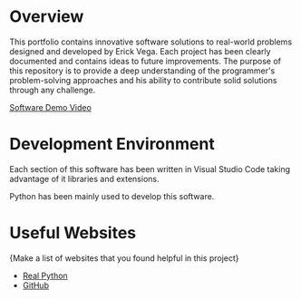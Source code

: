 # Overview

This portfolio contains innovative software solutions to real-world problems designed and developed by Erick Vega.
Each project has been clearly documented and contains ideas to future improvements. The purpose of this repository is to provide a deep understanding of the programmer's problem-solving approaches and his ability to contribute solid solutions through any challenge. 

[Software Demo Video](http://youtube.link.goes.here)

# Development Environment

Each section of this software has been written in Visual Studio Code taking advantage of it libraries and extensions.

Python has been mainly used to develop this software.

# Useful Websites

{Make a list of websites that you found helpful in this project}
* [Real Python](https://realpython.com/)
* [GitHub ](http://url.link.goes.here)
